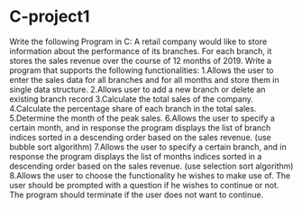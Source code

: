 # C-project1
Write the following Program in C:
A retail company would like to store information about the performance of its branches. 
For each branch, it stores the sales revenue over the course of 12 months of 2019.
 Write a program that supports the following functionalities:
1.Allows the user to enter the sales data for all branches and for all months and store them in single data structure.
2.Allows user to add a new branch or delete an existing branch record
3.Calculate the total sales of the company.
4.Calculate the percentage share of each branch in the total sales.
5.Determine the month of the peak sales.
6.Allows the user to specify a certain month, and in response the program
 displays the list of branch indices sorted in a descending order based on the sales revenue. (use bubble sort algorithm)
7.Allows the user to specify a certain branch, and in response the 
program displays the list of months indices sorted in a descending order based on the sales revenue. (use selection sort algorithm)
8.Allows the user to choose the functionality he wishes to make use of. 
 The user should be prompted with a question if he wishes to continue or not. 
The program should terminate if the user does not want to continue.
